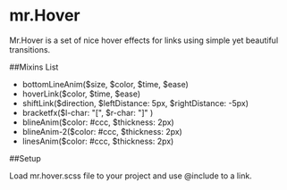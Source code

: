# mr.Hover

Mr.Hover is a set of nice hover effects for links using simple yet beautiful transitions.

##Mixins List

- bottomLineAnim($size, $color, $time, $ease)
- hoverLink($color, $time, $ease)
- shiftLink($direction, $leftDistance: 5px, $rightDistance: -5px)
- bracketfx($l-char: "[", $r-char: "]" )
- blineAnim($color: #ccc, $thickness: 2px)
- blineAnim-2($color: #ccc, $thickness: 2px) 
- linesAnim($color: #ccc, $thickness: 2px)

##Setup

Load mr.hover.scss file to your project and use @include <mixin> to a link.
